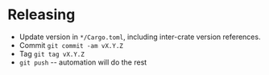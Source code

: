 # Releasing

* Update version in `*/Cargo.toml`, including inter-crate version references.
* Commit `git commit -am vX.Y.Z`
* Tag `git tag vX.Y.Z`
* `git push` -- automation will do the rest

